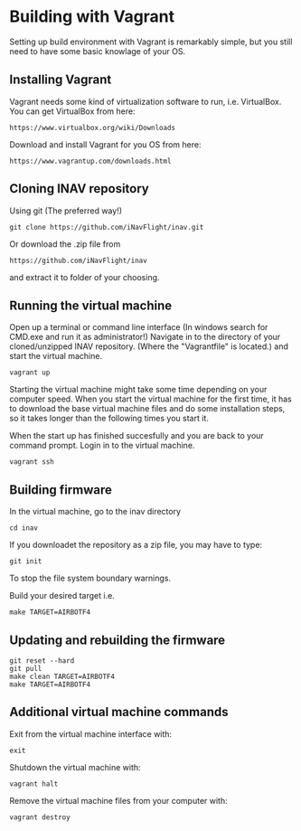 # Building with Vagrant

Setting up build environment with Vagrant is remarkably simple, but you still need to have some basic knowlage of your OS.

## Installing Vagrant
Vagrant needs some kind of virtualization software to run, i.e. VirtualBox.
You can get VirtualBox from here:
```
https://www.virtualbox.org/wiki/Downloads
```

Download and install Vagrant for you OS from here:
```
https://www.vagrantup.com/downloads.html
```

## Cloning INAV repository
Using git (The preferred way!)
```
git clone https://github.com/iNavFlight/inav.git
```

Or download the .zip file from
```
https://github.com/iNavFlight/inav
```
and extract it to folder of your choosing.

## Running the virtual machine
Open up a terminal or command line interface (In windows search for CMD.exe and run it as administrator!)
Navigate in to the directory of your cloned/unzipped INAV repository. (Where the "Vagrantfile" is located.) and start the virtual machine.
```
vagrant up
```

Starting the virtual machine might take some time depending on your computer speed.
When you start the virtual machine for the first time, it has to download the base virtual machine files and do some installation steps, 
so it takes longer than the following times you start it.


When the start up has finished succesfully and you are back to your command prompt. Login in to the virtual machine.
```
vagrant ssh
```

## Building firmware
In the virtual machine, go to the inav directory
```
cd inav
```

If you downloadet the repository as a zip file, you may have to type:
```
git init
```

To stop the file system boundary warnings.

Build your desired target
i.e.
```
make TARGET=AIRBOTF4
```

## Updating and rebuilding the firmware

```
git reset --hard
git pull
make clean TARGET=AIRBOTF4
make TARGET=AIRBOTF4
```

## Additional virtual machine commands

Exit from the virtual machine interface with:
```
exit
```

Shutdown the virtual machine with:
```
vagrant halt
```

Remove the virtual machine files from your computer with:
```
vagrant destroy
```